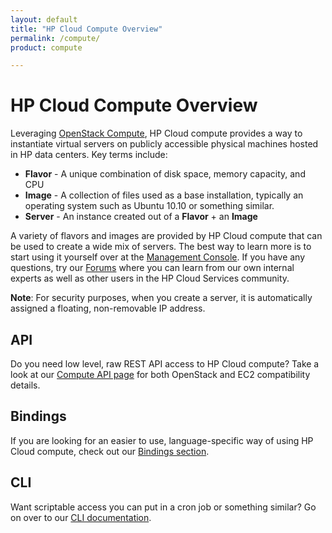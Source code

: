 ```yaml
---
layout: default
title: "HP Cloud Compute Overview"
permalink: /compute/
product: compute

---
```

# HP Cloud Compute Overview

<!-- <iframe src="http://player.vimeo.com/video/33922384?title=0&amp;byline=0&amp;portrait=0" width="580" height="420" frameborder="0"> </iframe> -->

Leveraging [OpenStack Compute](http://openstack.org/projects/compute/), HP Cloud compute provides a way to instantiate virtual servers on publicly accessible physical machines hosted in HP data centers.  Key terms include:

* **Flavor** - A unique combination of disk space, memory capacity, and CPU
* **Image** - A collection of files used as a base installation, typically an operating system such as Ubuntu 10.10 or something similar.
* **Server** - An instance created out of a **Flavor** + an **Image**

A variety of flavors and images are provided by HP Cloud compute that can be used to create a wide mix of servers.  The best way to learn more is to start using it yourself over at the [Management Console](https://console.hpcloud.com).  If you have any questions, try our [Forums](https://community.hpcloud.com) where you can learn from our own internal experts as well as other users in the HP Cloud Services community.

**Note**: For security purposes, when you create a server, it is automatically assigned a floating, non-removable IP address.

## API
Do you need low level, raw REST API access to HP Cloud compute?  Take a look at our [Compute API page](/api/compute) for both OpenStack and EC2 compatibility details.

## Bindings
If you are looking for an easier to use, language-specific way of using HP Cloud compute, check out our [Bindings section](/bindings).

## CLI
Want scriptable access you can put in a cron job or something similar?  Go on over to our [CLI documentation](/cli).
